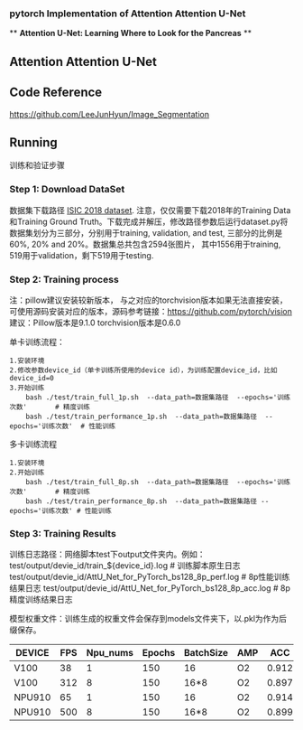 ###  pytorch Implementation of Attention  Attention U-Net

** **Attention U-Net: Learning Where to Look for the Pancreas** **

## Attention Attention U-Net

## Code Reference

https://github.com/LeeJunHyun/Image_Segmentation

## Running

训练和验证步骤

### Step 1: Download DataSet

数据集下载路径 [ISIC 2018 dataset](https://challenge2018.isic-archive.com/task1/training/). 注意，仅仅需要下载2018年的Training Data和Training Ground Truth。下载完成并解压，修改路径参数后运行dataset.py将数据集划分为三部分，分别用于training, validation, and test, 三部分的比例是60%, 20% and 20%。数据集总共包含2594张图片， 其中1556用于training, 519用于validation，剩下519用于testing.


### Step 2: Training process

注：pillow建议安装较新版本， 与之对应的torchvision版本如果无法直接安装，可使用源码安装对应的版本，源码参考链接：https://github.com/pytorch/vision 
建议：Pillow版本是9.1.0 torchvision版本是0.6.0

单卡训练流程：

    1.安装环境
    2.修改参数device_id（单卡训练所使用的device id），为训练配置device_id，比如device_id=0
    3.开始训练
        bash ./test/train_full_1p.sh  --data_path=数据集路径  --epochs='训练次数'       # 精度训练
        bash ./test/train_performance_1p.sh  --data_path=数据集路径  --epochs='训练次数'  # 性能训练


多卡训练流程

    1.安装环境
    2.开始训练
        bash ./test/train_full_8p.sh  --data_path=数据集路径  --epochs='训练次数'       # 精度训练
        bash ./test/train_performance_8p.sh  --data_path=数据集路径 --epochs='训练次数' # 性能训练

### Step 3: Training Results

训练日志路径：网络脚本test下output文件夹内。例如：
      test/output/devie_id/train_${device_id}.log          # 训练脚本原生日志
      test/output/devie_id/AttU_Net_for_PyTorch_bs128_8p_perf.log  # 8p性能训练结果日志
      test/output/devie_id/AttU_Net_for_PyTorch_bs128_8p_acc.log   # 8p精度训练结果日志

模型权重文件：训练生成的权重文件会保存到models文件夹下，以.pkl为作为后缀保存。

| DEVICE | FPS  | Npu_nums | Epochs | BatchSize | AMP  | ACC   |
| ------ | ---- | -------- | ------ | --------- | ---- | ----- |
| V100   | 38   | 1        | 150    | 16        | O2   | 0.912 |
| V100   | 312  | 8        | 150    | 16*8      | O2   | 0.897 |
| NPU910 | 65   | 1        | 150    | 16        | O2   | 0.914 |
| NPU910 | 500  | 8        | 150    | 16*8      | O2   | 0.899 |

